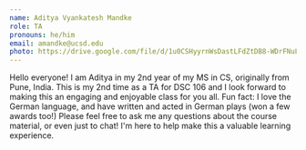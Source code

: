 ```yaml
---
name: Aditya Vyankatesh Mandke
role: TA
pronouns: he/him
email: amandke@ucsd.edu
photo: https://drive.google.com/file/d/1u0CSHyyrnWsDastLFdZtDB8-WDrFNuLk/view?usp=sharing
---
```


Hello everyone! I am Aditya in my 2nd year of my MS in CS, originally from Pune, India. This is my 2nd time as a TA for DSC 106 and I look forward to making this an engaging and enjoyable class for you all. Fun fact: I love the German language, and have written and acted in German plays (won a few awards too!)
Please feel free to ask me any questions about the course material, or even just to chat! I'm here to help make this a valuable learning experience.